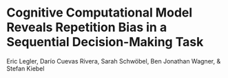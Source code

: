 # Cognitive Computational Model Reveals Repetition Bias in a Sequential Decision-Making Task
Eric Legler, Darío Cuevas Rivera, Sarah Schwöbel, Ben Jonathan Wagner, & Stefan Kiebel
